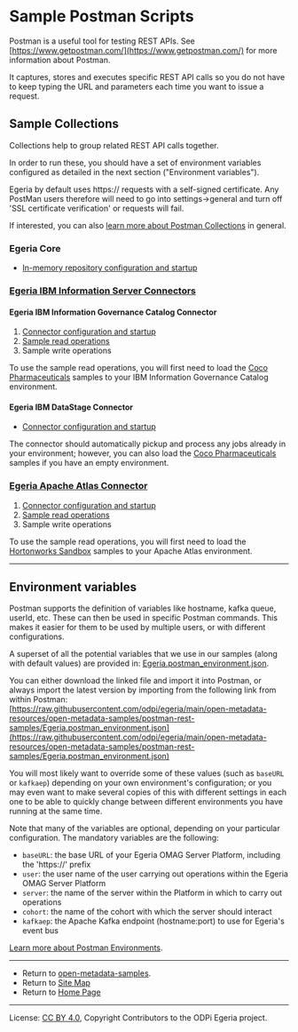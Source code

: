 <!-- SPDX-License-Identifier: CC-BY-4.0 -->
<!-- Copyright Contributors to the ODPi Egeria project. -->

# Sample Postman Scripts

Postman is a useful tool for testing REST APIs. See [https://www.getpostman.com/](https://www.getpostman.com/) for more
information about Postman.

It captures, stores and executes specific REST API calls so you do not have to keep typing the URL and parameters
each time you want to issue a request.

## Sample Collections

Collections help to group related REST API calls together.

In order to run these, you should have a set of environment variables configured as detailed in the next section
("Environment variables").

Egeria by default uses https:// requests with a self-signed certificate. Any PostMan users therefore will need to
go into settings->general and turn off 'SSL certificate verification' or requests will fail.

If interested, you can also [learn more about Postman Collections](https://learning.getpostman.com/docs/postman/collections/intro-to-collections/)
in general.

### Egeria Core

- [In-memory repository configuration and startup](https://raw.githubusercontent.com/odpi/egeria/main/open-metadata-resources/open-metadata-samples/postman-rest-samples/collection/Egeria-InMemoryRepository.postman_collection.json)

### [Egeria IBM Information Server Connectors](https://github.com/odpi/egeria-connector-ibm-information-server)

#### Egeria IBM Information Governance Catalog Connector

1. [Connector configuration and startup](https://raw.githubusercontent.com/odpi/egeria-connector-ibm-information-server/main/samples/Egeria-IBM-IGC-config.postman_collection.json)
1. [Sample read operations](https://raw.githubusercontent.com/odpi/egeria-connector-ibm-information-server/main/samples/Egeria-IBM-IGC-read.postman_collection.json)
1. Sample write operations

To use the sample read operations, you will first need to load the
[Coco Pharmaceuticals](../../open-metadata-deployment/sample-data/coco-pharmaceuticals)
samples to your IBM Information Governance Catalog environment.

#### Egeria IBM DataStage Connector

- [Connector configuration and startup](https://raw.githubusercontent.com/odpi/egeria-connector-ibm-information-server/main/samples/Egeria-IBM-DataStage-config.postman_collection.json)

The connector should automatically pickup and process any jobs already in your environment; however,
you can also load the
[Coco Pharmaceuticals](../../open-metadata-deployment/sample-data/coco-pharmaceuticals)
samples if you have an empty environment.

### [Egeria Apache Atlas Connector](https://github.com/odpi/egeria-connector-apache-atlas)

1. [Connector configuration and startup](https://raw.githubusercontent.com/odpi/egeria-connector-apache-atlas/main/samples/Egeria-Apache-Atlas-config.postman_collection.json)
1. [Sample read operations](https://raw.githubusercontent.com/odpi/egeria-connector-apache-atlas/main/samples/Egeria-Apache-Atlas-read.postman_collection.json)
1. Sample write operations

To use the sample read operations, you will first need to load the
[Hortonworks Sandbox](https://www.cloudera.com/downloads/hortonworks-sandbox.html)
samples to your Apache Atlas environment.

-----

## Environment variables

Postman supports the definition of variables like hostname, kafka queue, userId, etc.  These can then be used in
specific Postman commands.  This makes it easier for them to be used by multiple users, or with different
configurations.

A superset of all the potential variables that we use in our samples (along with default values) are provided in:
[Egeria.postman_environment.json](Egeria.postman_environment.json).

You can either download the linked file and import it into Postman, or always import the latest version by importing
from the following link from within Postman:
[https://raw.githubusercontent.com/odpi/egeria/main/open-metadata-resources/open-metadata-samples/postman-rest-samples/Egeria.postman_environment.json](https://raw.githubusercontent.com/odpi/egeria/main/open-metadata-resources/open-metadata-samples/postman-rest-samples/Egeria.postman_environment.json)

You will most likely want to override some of these values (such as `baseURL` or `kafkaep`) depending on your
own environment's configuration; or you may even want to make several copies of this with different settings in each
one to be able to quickly change between different environments you have running at the same time.

Note that many of the variables are optional, depending on your particular configuration. The mandatory variables are
the following:

- `baseURL`: the base URL of your Egeria OMAG Server Platform, including the 'https://' prefix
- `user`: the user name of the user carrying out operations within the Egeria OMAG Server Platform
- `server`: the name of the server within the Platform in which to carry out operations
- `cohort`: the name of the cohort with which the server should interact
- `kafkaep`: the Apache Kafka endpoint (hostname:port) to use for Egeria's event bus

[Learn more about Postman Environments](https://learning.getpostman.com/docs/postman/environments-and-globals/intro-to-environments-and-globals/).


----
* Return to [open-metadata-samples](..).
* Return to [Site Map](../../../Content-Organization.md)
* Return to [Home Page](../../../index.md)

----
License: [CC BY 4.0](https://creativecommons.org/licenses/by/4.0/),
Copyright Contributors to the ODPi Egeria project.
